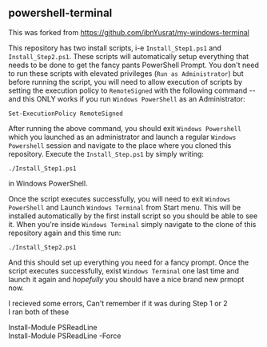 ## powershell-terminal

This was forked from https://github.com/ibnYusrat/my-windows-terminal

This repository has two install scripts, i-e `Install_Step1.ps1` and `Install_Step2.ps1`. These scripts will automatically setup everything that needs to be done to get the fancy pants PowerShell Prompt. 
You don't need to run these scripts with elevated privileges (`Run as Administrator`) but before running the script,
you will need to allow execution of scripts by setting the execution policy to `RemoteSigned` with the following command -- and this ONLY works if you run `Windows PowerShell` as an Administrator:

`Set-ExecutionPolicy RemoteSigned`

After running the above command, you should exit `Windows Powershell` which you launched as an administrator and launch a regular `Windows Powershell` session and navigate to the place where you cloned this repository. Execute the `Install_Step.ps1` by simply writing:

`./Install_Step1.ps1` 

in Windows PowerShell.

Once the script executes successfully, you will need to exit `Windows PowerShell` and Launch `Windows Terminal` from Start menu. This will be installed automatically by the first install script so you should be able to see it. When you're inside `Windows Terminal` simply navigate to the clone of this repository again and this time run:

`./Install_Step2.ps1`

And this should set up everything you need for a fancy prompt. Once the script executes successfully, exist `Windows Terminal` one last time and launch it again and *hopefully* you should have a nice brand new prmopt now.

I recieved some errors, Can't remember if it was during Step 1 or 2   
I ran both of these

Install-Module PSReadLine   
Install-Module PSReadLine -Force
